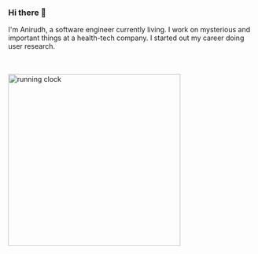 ### Hi there 👋

I'm Anirudh, a software engineer currently living. I work on mysterious and important things at a health-tech company. I started out my career doing user research.

<br />
<br />

<a href="https://github.com/AnirudhHimself/running-clock">
<img alt="running clock" width="350" src="https://user-images.githubusercontent.com/17210213/203865627-a3fd29a8-baf0-4fdb-93ff-1923019d7780.png" />
</a>





<!--
**AnirudhHimself/AnirudhHimself** is a ✨ _special_ ✨ repository because its `README.md` (this file) appears on your GitHub profile.

Here are some ideas to get you started:

- 🔭 I’m currently working on ...
- 🌱 I’m currently learning ...
- 👯 I’m looking to collaborate on ...
- 🤔 I’m looking for help with ...
- 💬 Ask me about ...
- 📫 How to reach me: please don't :)
- 😄 Pronouns: he/him
- ⚡ Fun fact: My name is Anirudh Mylavarapu
-->
